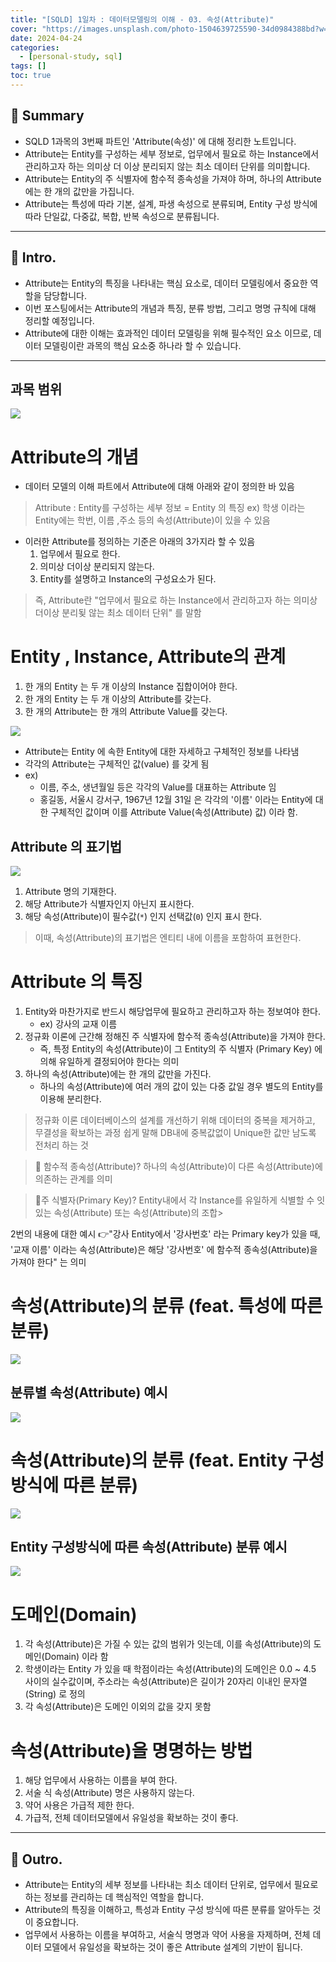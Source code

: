 ```yaml
---
title: "[SQLD] 1일차 : 데이터모델링의 이해 - 03. 속성(Attribute)"
cover: "https://images.unsplash.com/photo-1504639725590-34d0984388bd?w=1920&h=1080&fit=crop"
date: 2024-04-24
categories:
  - [personal-study, sql]
tags: []
toc: true
---
```

## 🚦 Summary
- SQLD 1과목의 3번째 파트인 'Attribute(속성)' 에 대해 정리한 노트입니다.
- Attribute는 Entity를 구성하는 세부 정보로, 업무에서 필요로 하는 Instance에서 관리하고자 하는 의미상 더 이상 분리되지 않는 최소 데이터 단위를 의미합니다.
- Attribute는 Entity의 주 식별자에 함수적 종속성을 가져야 하며, 하나의 Attribute에는 한 개의 값만을 가집니다.
- Attribute는 특성에 따라 기본, 설계, 파생 속성으로 분류되며, Entity 구성 방식에 따라 단일값, 다중값, 복합, 반복 속성으로 분류됩니다.

---


## 📌 Intro.
- Attribute는 Entity의 특징을 나타내는 핵심 요소로, 데이터 모델링에서 중요한 역할을 담당합니다.
- 이번 포스팅에서는 Attribute의 개념과 특징, 분류 방법, 그리고 명명 규칙에 대해 정리할 예정입니다.
- Attribute에 대한 이해는 효과적인 데이터 모델링을 위해 필수적인 요소 이므로, 데이터 모델링이란 과목의 핵심 요소중 하나라 할 수 있습니다.

---


## 과목 범위
![](https://i.imgur.com/sAOM6ba.png)

# Attribute의 개념
- 데이터 모델의 이해 파트에서 Attribute에 대해 아래와 같이 정의한 바 있음

> Attribute : Entity를 구성하는 세부 정보 = Entity 의 특징
> ex) 학생 이라는 Entity에는 학번, 이름 ,주소 등의 속성(Attribute)이 있을 수 있음

- 이러한 Attribute를 정의하는 기준은 아래의 3가지라 할 수 있음
	1. 업무에서 필요로 한다.
	2. 의미상 더이상 분리되지 않는다.
	3. Entity를 설명하고 Instance의 구성요소가 된다.

> 즉, Attribute란 "업무에서 필요로 하는 Instance에서 관리하고자 하는 의미상 더이상 분리됮 않는 최소 데이터 단위" 를 말함

# Entity , Instance, Attribute의 관계
1. 한 개의 Entity 는 두 개 이상의 Instance 집합이어야 한다.
2. 한 개의 Entity 는 두 개 이상의 Attribute를 갖는다.
3. 한 개의 Attribute는 한 개의 Attribute Value를 갖는다.

![](https://i.imgur.com/VDl2FDI.png)

- Attribute는 Entity 에 속한 Entity에 대한 자세하고 구체적인 정보를 나타냄
- 각각의 Attribute는 구체적인 값(value) 를 갖게 됨
- ex) 
	- 이름, 주소, 생년월일 등은 각각의 Value를 대표하는 Attribute 임
	- 홍길동, 서울시 강서구, 1967년 12월 31일 은 각각의 '이름' 이라는 Entity에 대한 구체적인 값이며 이를 Attribute Value(속성(Attribute) 값) 이라 함.

## Attribute 의 표기법
![](https://i.imgur.com/W6MLmzJ.png)

1. Attribute  명의 기재한다.
2. 해당 Attribute가 식별자인지 아닌지 표시한다.
3. 해당 속성(Attribute)이 필수값(`*`) 인지 선택값(`0`) 인지 표시 한다.

> 이때, 속성(Attribute)의 표기법은 엔티티 내에 이름을 포함하여 표현한다.

# Attribute 의 특징
1. Entity와 마찬가지로 반드시 해당업무에 필요하고 관리하고자 하는 정보여야 한다.
   - ex) 강사의 교재 이름
2. 정규화 이론에 근간해 정해진 주 식별자에 함수적 종속성(Attribute)을 가져야 한다.
   - 즉, 특정 Entity의 속성(Attribute)이 그 Entity의 주 식별자 (Primary Key) 에 의해 유일하게 결정되어야 한다는 의미
3. 하나의 속성(Attribute)에는 한 개의 값만을 가진다. 
   - 하나의 속성(Attribute)에 여러 개의 값이 있는 다중 값일 경우 별도의 Entity를 이용해 분리한다.

> 정규화 이론 
> 데이터베이스의 설계를 개선하기 위해 데이터의 중복을 제거하고, 무결성을 확보하는 과정
> 쉽게 말해 DB내에 중복값없이 Unique한 값만 남도록 전처리 하는 것

> 🤔 함수적 종속성(Attribute)?
> 하나의 속성(Attribute)이 다른 속성(Attribute)에 의존하는 관계를 의미

>  🤔주 식별자(Primary Key)?
>  Entity내에서 각 Instance를 유일하게 식별할 수 잇있는 속성(Attribute) 또는 속성(Attribute)의 조합>  

2번의 내용에 대한 예시
 👉"강사 Entity에서 '강사번호' 라는 Primary key가 있을 때, '교재 이름' 이라는 속성(Attribute)은 해당 '강사번호' 에 함수적 종속성(Attribute)을 가져야 한다" 는 의미

# 속성(Attribute)의 분류 (feat. 특성에 따른 분류)
![](https://i.imgur.com/DrrlCqd.png)

## 분류별 속성(Attribute) 예시
![](https://i.imgur.com/HC7tduQ.png)

# 속성(Attribute)의 분류 (feat. Entity 구성방식에 따른 분류)
![](https://i.imgur.com/KKd4843.png)

## Entity 구성방식에 따른 속성(Attribute) 분류 예시
![](https://i.imgur.com/wXP2EfW.png)

# 도메인(Domain)
1. 각 속성(Attribute)은 가질 수 있는 값의 범위가 잇는데, 이를 속성(Attribute)의 도메인(Domain) 이라 함
2. 학생이라는 Entity 가 있을 때 학점이라는 속성(Attribute)의 도메인은 0.0 ~ 4.5 사이의 실수값이며, 주소라는 속성(Attribute)은 길이가 20자리 이내인 문자열(String) 로 정의
3. 각 속성(Attribute)은 도메인 이외의 값을 갖지 못함

# 속성(Attribute)을 명명하는 방법
1. 해당 업무에서 사용하는 이름을 부여 한다.
2. 서술 식 속성(Attribute) 명은 사용하지 않는다. 
3. 약어 사용은 가급적 제한 한다.
4. 가급적, 전체 데이터모델에서 유일성을 확보하는 것이 좋다.

---


## 🎈 Outro.
- Attribute는 Entity의 세부 정보를 나타내는 최소 데이터 단위로, 업무에서 필요로 하는 정보를 관리하는 데 핵심적인 역할을 합니다.
- Attribute의 특징을 이해하고, 특성과 Entity 구성 방식에 따른 분류를 알아두는 것이 중요합니다.
- 업무에서 사용하는 이름을 부여하고, 서술식 명명과 약어 사용을 자제하며, 전체 데이터 모델에서 유일성을 확보하는 것이 좋은 Attribute 설계의 기반이 됩니다.

